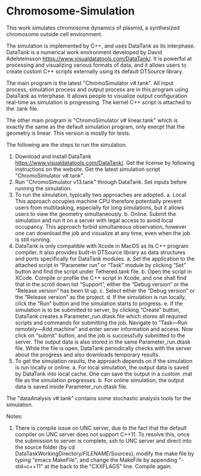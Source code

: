 # Chromosome-Simulation

This work simulates chromosome dynamics of plasmid, a synthesized chromosome outside cell environment.

The simulation is implemented by C++, and uses DataTank as its interphase. DataTank is a numerical work environment developed by David Adelsteinsson https://www.visualdatatools.com/DataTank/. It is powerful at processing and visualizing various formats of data, and it allows users to create custom C++ scripts externally using its default DTSource library.

The main program is the latest "ChromoSimulator v#.tank". All input process, simulation process and output process are in this program using DataTank as interphase. It allows people to visualize output configuration real-time as simulation is progressing. The kernel C++ script is attached to the .tank file.

The other main program is "ChromoSimulator v# linear.tank" which is exactly the same as the default simulation program, only execpt that the geometry is linear. This version is mostly for tests.

The following are the steps to run the simulation.

1. Download and install DataTank https://www.visualdatatools.com/DataTank/. Get the license by following instructions on the website. Get the latest simulation script "ChromoSimulator v#.tank".
2. Run "ChromoSimulator v13.tank" through DataTank. Set inputs before running the simulation.
3. To run the simulation, typically two approaches are adopted. 
  a.	Local. This approach occupies machine CPU therefore potentially prevent users from multitasking, especially for long simulations, but it allows users to view the geometry simultaneously. 
  b.	Online. Submit the simulation and run it on a server with legal access to avoid local occupancy. This approach forbid simultaneous observation, however one can download the job and visualize at any time, even when the job is still running.
4. DataTank is only compatible with Xcode in MacOS as its C++ program compiler. It also provides built-in DTSource library as data structures and ports specifically for DataTank modules. 
  a.	Set the application to the attached script in “Parameter run” or “Task” module by clicking “Set” button and find the script under Tethered.tank file. 
  b. Open the script in XCode. Compile or profile the C++ script in Xcode, and one shall find that in the scroll down list “Support”, either the “Debug version” or the “Release version” has been lit up. 
  c.	Select either the “Debug version” or the “Release version” as the project. 
  d.	If the simulation is run locally, click the “Run” button and the simulation starts to progress. 
  e.	If the simulation is to be submitted to server, by clicking “Create” button, DataTank creates a Parameter_run.dtask file which stores all required scripts and commands for submitting the job. Navigate to “Task—Run remotely—Add machine” and enter server information and access. Now click on “submit” button, and the job is successfully submitted to the server. The output data is also stored in the same Parameter_run.dtask file. While the file is open, DataTank periodically checks with the server about the progress and also downloads temporary results.
5. To get the simulation results, the approach depends on if the simulation is run locally or online. 
  a.	For local simulation, the output data is saved by DataTank into local cache. One can save the output in a custom .mat file as the simulation progresses. 
  b.	For online simulation, the output data is saved inside Parameter_run.dtask file.

The "dataAnalysis v#.tank" contains some stochastic analysis tools for the simulation.

Notes:
1. There is compile issue on UNC server, due to the fact that the default compiler on UNC server does not support C++11. To resolve this, once the submission to server is complete, ssh to UNC server and direct into the source folder (by cd DataTaskWorkingDirectory/*FILENAME*/Sources), modify the make file by typing "emacs MakeFile", and change the MakeFile by appending "-std=c++11" at the back to the "CXXFLAGS" line. Compile again.
